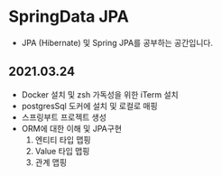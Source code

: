 # SpringData JPA
- JPA (Hibernate) 및 Spring JPA를 공부하는 공간입니다.

## 2021.03.24

- Docker 설치 및 zsh 가독성을 위한 iTerm 설치
- postgresSql 도커에 설치 및 로컬로 매핑
- 스프링부트 프로젝트 생성
- ORM에 대한 이해 및 JPA구현
    1. 엔티티 타입 맵핑
    2. Value 타입 맵핑
    3. 관계 맵핑